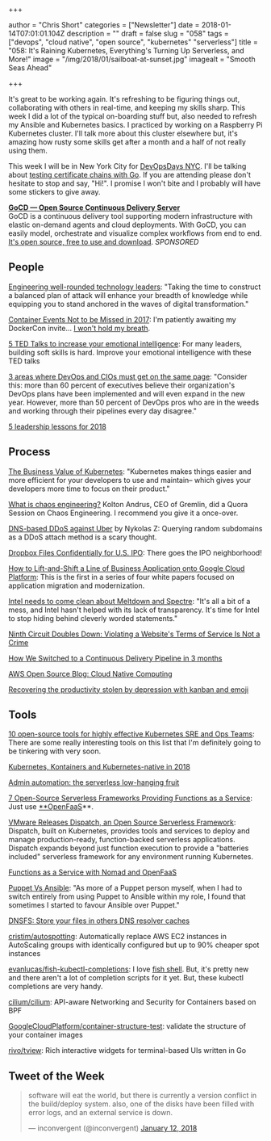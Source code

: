 +++

author = "Chris Short"
categories = ["Newsletter"]
date = 2018-01-14T07:01:01.104Z
description = ""
draft = false
slug = "058"
tags = ["devops", "cloud native", "open source", "kubernetes" "serverless"]
title = "058: It's Raining Kubernetes, Everything's Turning Up Serverless, and More!"
image = "/img/2018/01/sailboat-at-sunset.jpg"
imagealt = "Smooth Seas Ahead"

+++

It's great to be working again. It's refreshing to be figuring things out, collaborating with others in real-time, and keeping my skills sharp. This week I did a lot of the typical on-boarding stuff but, also needed to refresh my Ansible and Kubernetes basics. I practiced by working on a Raspberry Pi Kubernetes cluster. I'll talk more about this cluster elsewhere but, it's amazing how rusty some skills get after a month and a half of not really using them.

This week I will be in New York City for [DevOpsDays NYC](https://www.devopsdays.org/events/2018-new-york-city/speakers/chris-short/). I'll be talking about [testing certificate chains with Go](https://www.devopsdays.org/events/2018-new-york-city/program/chris-short/). If you are attending please don't hesitate to stop and say, "Hi!". I promise I won't bite and I probably will have some stickers to give away.

[**GoCD — Open Source Continuous Delivery Server**](https://devopsish.us14.list-manage.com/track/click?u=631fcd11ad2a643d08035c221&id=5a1471dfb5&e=7cc492dc98)  
GoCD is a continuous delivery tool supporting modern infrastructure with elastic on-demand agents and cloud deployments. With GoCD, you can easily model, orchestrate and visualize complex workflows from end to end. [It's open source, free to use and download](https://devopsish.us14.list-manage.com/track/click?u=631fcd11ad2a643d08035c221&id=3133731028&e=7cc492dc98). *SPONSORED*

## People

[Engineering well-rounded technology leaders](https://www.oreilly.com/ideas/engineering-well-rounded-technology-leaders): "Taking the time to construct a balanced plan of attack will enhance your breadth of knowledge while equipping you to stand anchored in the waves of digital transformation."

[Container Events Not to be Missed in 2017](https://blog.aquasec.com/container-events-not-to-be-missed?__s=favrjuv6khpm5qdxaayp): I'm patiently awaiting my DockerCon invite... [I won't hold my breath](https://chrisshort.net/docker-is-dead/).

[5 TED Talks to increase your emotional intelligence](https://enterprisersproject.com/article/2018/1/5-ted-talks-increase-your-emotional-intelligence): For many leaders, building soft skills is hard. Improve your emotional intelligence with these TED talks

[3 areas where DevOps and CIOs must get on the same page](https://enterprisersproject.com/article/2018/1/3-areas-where-devops-and-cios-must-get-same-page): "Consider this: more than 60 percent of executives believe their organization's DevOps plans have been implemented and will even expand in the new year. However, more than 50 percent of DevOps pros who are in the weeds and working through their pipelines every day disagree."

[5 leadership lessons for 2018](https://enterprisersproject.com/article/2018/1/5-leadership-lessons-2018)

## Process

[The Business Value of Kubernetes](http://blog.reactiveops.com/the-business-value-of-kubernetes): "Kubernetes makes things easier and more efficient for your developers to use and maintain– which gives your developers more time to focus on their product."

[What is chaos engineering?](https://www.quora.com/session/Kolton-Andrus/1) Kolton Andrus, CEO of Gremlin, did a Quora Session on Chaos Engineering. I recommend you give it a once-over.

[DNS-based DDoS against Uber](https://medium.com/@nykolas.z/dns-based-ddos-against-uber-dabc6818cf75) by Nykolas Z: Querying random subdomains as a DDoS attach method is a scary thought.

[Dropbox Files Confidentially for U.S. IPO](https://www.bloomberg.com/news/articles/2018-01-11/dropbox-is-said-to-file-confidentially-for-initial-offering): There goes the IPO neighborhood!

[How to Lift-and-Shift a Line of Business Application onto Google Cloud Platform](https://cloudplatform.googleblog.com/2018/01/whitepaper-lift-and-shift-to-Google-Cloud-Platform.html): This is the first in a series of four white papers focused on application migration and modernization.

[Intel needs to come clean about Meltdown and Spectre](https://www.theverge.com/2018/1/10/16871856/intel-cpu-meltdown-spectre-response-computer-slow-down-issues): "It's all a bit of a mess, and Intel hasn't helped with its lack of transparency. It's time for Intel to stop hiding behind cleverly worded statements."

[Ninth Circuit Doubles Down: Violating a Website's Terms of Service Is Not a Crime](https://www.eff.org/deeplinks/2018/01/ninth-circuit-doubles-down-violating-websites-terms-service-not-crime)

[How We Switched to a Continuous Delivery Pipeline in 3 months](https://medium.com/devopslinks/how-we-switch-to-a-continuous-delivery-pipeline-in-3-months-9667b9f65f7a)

[AWS Open Source Blog: Cloud Native Computing](https://aws.amazon.com/blogs/opensource/cloud-native-computing/)

[Recovering the productivity stolen by depression with kanban and emoji](http://jpetazzo.github.io/2017/12/24/productivity-depression-kanban-emoji/)

<script async src="//pagead2.googlesyndication.com/pagead/js/adsbygoogle.js"></script>
<!-- devopsish.com Responsive -->
<ins class="adsbygoogle"
     style="display:block"
     data-ad-client="ca-pub-8972983586873269"
     data-ad-slot="4977359089"
     data-ad-format="auto"></ins>
<script>
(adsbygoogle = window.adsbygoogle || []).push({});
</script>

## Tools

[10 open-source tools for highly effective Kubernetes SRE and Ops Teams](https://abhishek-tiwari.com/10-open-source-tools-for-highly-effective-kubernetes-sre-and-ops-teams/): There are some really interesting tools on this list that I'm definitely going to be tinkering with very soon.

[Kubernetes, Kontainers and Kubernetes-native in 2018](https://netsil.com/blog/kubernetes-native-in-2018/)

[Admin automation: the serverless low-hanging fruit](https://www.networkworld.com/article/3246202/servers/admin-automation-the-serverless-low-hanging-fruit.html)

[7 Open-Source Serverless Frameworks Providing Functions as a Service](http://www.eweek.com/cloud/7-open-source-serverless-frameworks-providing-functions-as-a-service): Just use [**OpenFaaS](https://www.openfaas.com/)**.

[VMware Releases Dispatch, an Open Source Serverless Framework](https://blogs.vmware.com/opensource/2018/01/12/dispatch-project-open-source-serverless-framework/): Dispatch, built on Kubernetes, provides tools and services to deploy and manage production-ready, function-backed serverless applications. Dispatch expands beyond just function execution to provide a "batteries included" serverless framework for any environment running Kubernetes.

[Functions as a Service with Nomad and OpenFaaS](https://www.hashicorp.com/blog/functions-as-a-service-with-nomad)

[Puppet Vs Ansible](https://www.devopsguys.com/2018/01/10/puppet-vs-ansible/): "As more of a Puppet person myself, when I had to switch entirely from using Puppet to Ansible within my role, I found that sometimes I started to favour Ansible over Puppet."

[DNSFS: Store your files in others DNS resolver caches](https://blog.benjojo.co.uk/post/dns-filesystem-true-cloud-storage-dnsfs)

[cristim/autospotting](https://github.com/cristim/autospotting): Automatically replace AWS EC2 instances in AutoScaling groups with identically configured but up to 90% cheaper spot instances

[evanlucas/fish-kubectl-completions](https://github.com/evanlucas/fish-kubectl-completions): I love [fish shell](https://fishshell.com/). But, it's pretty new and there aren't a lot of completion scripts for it yet. But, these kubectl completions are very handy.

[cilium/cilium](https://github.com/cilium/cilium): API-aware Networking and Security for Containers based on BPF

[GoogleCloudPlatform/container-structure-test](https://github.com/GoogleCloudPlatform/container-structure-test): validate the structure of your container images

[rivo/tview](https://github.com/rivo/tview): Rich interactive widgets for terminal-based UIs written in Go

## Tweet of the Week

<blockquote class="twitter-tweet" data-lang="en"><p lang="en" dir="ltr">software will eat the world, but there is currently a version conflict in the build/deploy system. also, one of the disks have been filled with error logs, and an external service is down.</p>&mdash; inconvergent (@inconvergent) <a href="https://twitter.com/inconvergent/status/951780912848654336?ref_src=twsrc%5Etfw">January 12, 2018</a></blockquote>
<script async src="https://platform.twitter.com/widgets.js" charset="utf-8"></script>